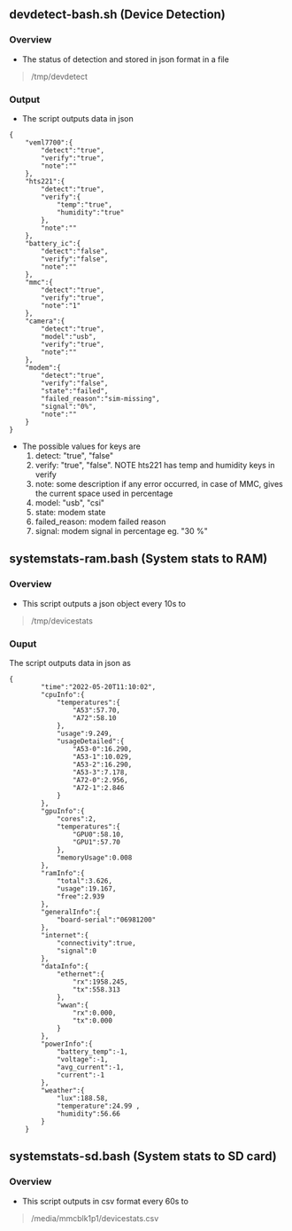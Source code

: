## devdetect-bash.sh (Device Detection)

### Overview
* The status of detection and stored in json format in a file
> /tmp/devdetect

### Output
* The script outputs data in json
```
{
    "veml7700":{
        "detect":"true",
        "verify":"true",
        "note":""
    },
    "hts221":{
        "detect":"true",
        "verify":{
            "temp":"true",
            "humidity":"true"
        },
        "note":""
    },
    "battery_ic":{
        "detect":"false",
        "verify":"false",
        "note":""
    },
    "mmc":{
        "detect":"true",
        "verify":"true",
        "note":"1"
    },
    "camera":{
        "detect":"true",
        "model":"usb",
        "verify":"true",
        "note":""
    },
    "modem":{
        "detect":"true",
        "verify":"false",
        "state":"failed",
        "failed_reason":"sim-missing",
        "signal":"0%",
        "note":""
    }
}
```
* The possible values for keys are
  1. detect: "true", "false"
  2. verify: "true", "false". NOTE hts221 has temp and humidity keys in verify
  3. note: some description if any error occurred, in case of MMC, gives the current space used in percentage
  4. model: "usb", "csi"
  5. state: modem state
  6. failed_reason: modem failed reason
  7. signal: modem signal in percentage eg. "30 %"

## systemstats-ram.bash (System stats to RAM)

### Overview
* This script outputs a json object every 10s to 
> /tmp/devicestats

### Ouput
The script outputs data in json as
```
{
        "time":"2022-05-20T11:10:02",
        "cpuInfo":{
            "temperatures":{
                "A53":57.70,
                "A72":58.10
            },
            "usage":9.249,
            "usageDetailed":{
                "A53-0":16.290,
                "A53-1":10.029,
                "A53-2":16.290,
                "A53-3":7.178,
                "A72-0":2.956,
                "A72-1":2.846
            }
        },
        "gpuInfo":{
            "cores":2,
            "temperatures":{
                "GPU0":58.10,
                "GPU1":57.70
            },
            "memoryUsage":0.008
        },
        "ramInfo":{
            "total":3.626,
            "usage":19.167,
            "free":2.939
        },
        "generalInfo":{
            "board-serial":"06981200"
        },
        "internet":{
            "connectivity":true,
            "signal":0
        },
        "dataInfo":{
            "ethernet":{
                "rx":1958.245,
                "tx":558.313
            },
            "wwan":{
                "rx":0.000,
                "tx":0.000
            }
        },
        "powerInfo":{
            "battery_temp":-1,
            "voltage":-1,
            "avg_current":-1,
            "current":-1
        },
        "weather":{
            "lux":188.58,
            "temperature":24.99 ,
            "humidity":56.66 
        }
    }
```

## systemstats-sd.bash (System stats to SD card)

### Overview
* This script outputs in csv format every 60s to 
> /media/mmcblk1p1/devicestats.csv

